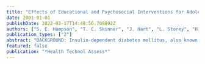 ```yaml
---
title: "Effects of Educational and Psychosocial Interventions for Adolescents with Diabetes Mellitus: A Systematic Review"
date: 2001-01-01
publishDate: 2022-02-17T14:48:56.709892Z
authors: ["S. E. Hampson", "T. C. Skinner", "J. Hart", "L. Storey", "H. Gage", "D. Foxcroft", "A. Kimber", "K. Shaw", "J. Walker"]
publication_types: ["2"]
abstract: "BACKGROUND: Insulin-dependent diabetes mellitus, also known as type 1 diabetes, is a life-threatening condition and is the third most common chronic illness among young people. As a result of minimal or non-existent insulin production, people with diabetes must take over the normally automatic task of regulation of blood glucose levels. This is achieved by a complex regimen involving multiple, daily administrations of insulin coordinated with dietary intake and energy expenditure and monitored by blood glucose testing. OBJECTIVES: To examine the effectiveness of educational and psychosocial interventions for adolescents with type 1 diabetes designed to improve their diabetes management. Specifically, it addressed the following research questions: (1) Do educational and psychosocial interventions for adolescents with type 1 diabetes have beneficial effects on biological and psychosocial outcomes? (2) Are there types or features of interventions that have been shown to be more effective than others? (3) What evidence is there of the cost-effectiveness of interventions? METHODS: A search strategy was formulated, piloted and refined. Three journals were handsearched, 11 electronic databases were searched and personal contacts, flyers, conferences and websites were used to notify the research community of the review to access further literature. This process generated 10,535 abstracts, which, after screening, resulted in 367 articles identified for retrieval. This number was augmented by hand-searching, personal contact and exploding references, and a final total of 457 articles were scrutinised. Of these, 64 reports describing 62 studies were identified as empirical papers evaluating educational or psychosocial interventions. The relevant data were extracted from the papers and summary tables for each study were prepared. Where possible, effect sizes were computed for outcomes from studies that included a randomised control group (CG) and other relevant information. RESULTS: A descriptive analysis of the 62 studies was undertaken. Most studies (67.7%) were conducted in the USA and 41% were randomised controlled trials (RCTs), none of which were UK-based. Only 48% of the reports provided an explicit theoretical rationale for the intervention. The mean number of participants was 53.8. The studies took place in various settings, evaluated a variety of interventions, involved various interventionists, addressed various components and assessed the effects by a range of outcomes, including measures of metabolic control and psychological and behavioural outcomes. Follow-up assessments were relatively rare. RESULTS - THE EFFECTIVENESS OF INTERVENTIONS: The 25 RCTs were examined in more detail and three of the most effective were described in depth. Effect sizes could be calculated for 14 studies. The mean (pooled) effect size for psychosocial outcomes was 0.37 and 0.33 for glycated haemoglobin with outliers (0.08 without outliers), indicating that these interventions have small to medium beneficial effects on diabetes management outcomes. A narrative review of the 21 pre-post studies with no CG was performed, including evaluations of interventions conducted at summer camps, interventions for poorly controlled patients and educational interventions. All studies reported beneficial effects. RESULTS - COST-EFFECTIVENESS: Few studies addressed economic considerations associated with interventions, and the lack of information on costs and the diversity of outcomes included by investigators impeded cost- effectiveness comparisons. Shorter hospitalisation at diagnosis is at least as effective in achieving control and avoiding complications in adolescence as longer stays. Home care may result in improved outcomes but may not be cheaper than hospital care at diagnosis. Targeting poorly controlled subjects may reduce adverse events and hospitalisations and may be more cost-effective than generic interventions. There is a need for rigorous cost-effectiveness studies of educational and psychosocial interventions for adolescents with type 1 diabetes that include longer-term considerations. CONCLUSIONS: The following conclusions were drawn from this review: (1) Educational and psychosocial interventions have small to medium beneficial effects on various diabetes management outcomes. (2) Well-designed trials of such interventions are needed in the UK (no completed RCTs of educational or psychosocial interventions for adolescents with type 1 diabetes conducted in the UK were found). (3) The evidence, arising primarily from studies in the USA, provides a starting point for the design of interventions in the UK. (4) Quantitative and narrative analysis of the evidence suggested that interventions are more likely to be effective if they demonstrate the inter-relatedness of the various aspects of diabetes management. (ABSTRACT TRUNCATED)"
featured: false
publication: "*Health Technol Assess*"
---
```


